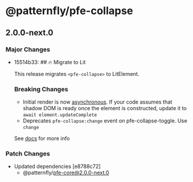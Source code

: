 # @patternfly/pfe-collapse

## 2.0.0-next.0
### Major Changes

- 15514b33: ## 🔥 Migrate to Lit
  
  This release migrates `<pfe-collapse>` to LitElement.
  
  ### Breaking Changes
  - Initial render is now [asynchronous](https://lit.dev/docs/components/lifecycle/#reactive-update-cycle).
    If your code assumes that shadow DOM is ready once the element is constructed, update it to `await element.updateComplete`
  - Deprecates `pfe-collapse:change` event on pfe-collapse-toggle. Use `change`
  
  
  See [docs](https://patternflyelements.org/components/collapse/) for more info

### Patch Changes

- Updated dependencies [e8788c72]
  - @patternfly/pfe-core@2.0.0-next.0
